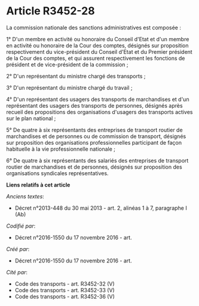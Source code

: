 # Article R3452-28

La commission nationale des sanctions administratives est composée :

1° D'un membre en activité ou honoraire du Conseil d'Etat et d'un membre en activité ou honoraire de la Cour des comptes,
désignés sur proposition respectivement du vice-président du Conseil d'Etat et du Premier président de la Cour des comptes,
et qui assurent respectivement les fonctions de président et de vice-président de la commission ;

2° D'un représentant du ministre chargé des transports ;

3° D'un représentant du ministre chargé du travail ;

4° D'un représentant des usagers des transports de marchandises et d'un représentant des usagers des transports de personnes,
désignés après recueil des propositions des organisations d'usagers des transports actives sur le plan national ;

5° De quatre à six représentants des entreprises de transport routier de marchandises et de personnes ou de commission de
transport, désignés sur proposition des organisations professionnelles participant de façon habituelle à la vie
professionnelle nationale ;

6° De quatre à six représentants des salariés des entreprises de transport routier de marchandises et de personnes, désignés
sur proposition des organisations syndicales représentatives.

**Liens relatifs à cet article**

_Anciens textes_:

  - Décret n°2013-448 du 30 mai 2013 - art. 2, alinéas 1 à 7, paragraphe I  (Ab)

_Codifié par_:

  - Décret n°2016-1550 du 17 novembre 2016 - art.

_Créé par_:

  - Décret n°2016-1550 du 17 novembre 2016 - art.

_Cité par_:

  - Code des transports - art. R3452-32 (V)
  - Code des transports - art. R3452-33 (V)
  - Code des transports - art. R3452-36 (V)
